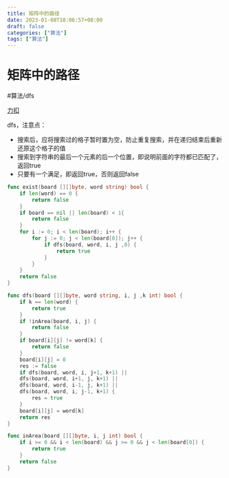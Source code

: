 ```yaml
---
title: 矩阵中的路径
date: 2023-01-08T18:06:57+08:00
draft: false
categories: ["算法"]
tags: ["算法"]
---
```


# 矩阵中的路径
#算法/dfs

[力扣](https://leetcode-cn.com/problems/ju-zhen-zhong-de-lu-jing-lcof/)

dfs，注意点：
- 搜索后，应将搜索过的格子暂时置为空，防止重复搜索，并在递归结束后重新还原这个格子的值
- 搜索到字符串的最后一个元素的后一个位置，即说明前面的字符都已匹配了，返回true
- 只要有一个满足，即返回true，否则返回false

```go
func exist(board [][]byte, word string) bool {
    if len(word) == 0 {
        return false
    }
    if board == nil || len(board) < 1{
        return false
    }
    for i := 0; i < len(board); i++ {
        for j := 0; j < len(board[0]); j++ {
            if dfs(board, word, i, j ,0) {
                return true
            }        
        }
    }
    return false
}

func dfs(board [][]byte, word string, i, j ,k int) bool {
    if k == len(word) {
        return true
    }
    if !inArea(board, i, j) {
        return false
    }
    if board[i][j] != word[k] {
        return false
    }
    board[i][j] = 0
    res := false
    if dfs(board, word, i, j+1, k+1) ||
    dfs(board, word, i+1, j, k+1) ||
    dfs(board, word, i-1, j, k+1) ||
    dfs(board, word, i, j-1, k+1) {
        res = true
    }
    board[i][j] = word[k]
    return res
}

func inArea(board [][]byte, i, j int) bool {
    if i >= 0 && i < len(board) && j >= 0 && j < len(board[0]) {
        return true
    }
    return false
}
```